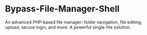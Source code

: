 # Bypass-File-Manager-Shell
An advanced PHP-based file manager: folder navigation, file editing, upload, secure login, and more. A powerful single-file solution.
